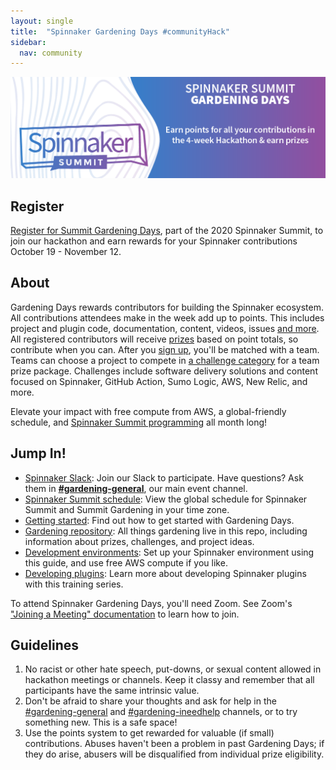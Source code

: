 ```yaml
---
layout: single
title:  "Spinnaker Gardening Days #communityHack"
sidebar:
  nav: community
---
```

![image](summit-gardening-banner.png)
## Register
[Register for Summit Gardening Days](https://events.linuxfoundation.org/spinnaker-summit/register/), part of the 2020 Spinnaker Summit, to join our hackathon and earn rewards for your Spinnaker contributions October 19 - November 12.

## About

Gardening Days rewards contributors for building the Spinnaker ecosystem. All contributions attendees make in the week add up to points. This includes project and plugin code, documentation, content, videos, issues [and more](https://spinnaker.io/community/gardening/what-to-hack/). All registered contributors will receive [prizes](https://github.com/spinnaker-hackathon/gardening/blob/master/prizes.md) based on point totals, so contribute when you can. After you [sign up](https://events.linuxfoundation.org/spinnaker-summit/register/), you'll be matched with a team. Teams can choose a project to compete in [a challenge category](https://github.com/spinnaker-hackathon/gardening/blob/master/challenges.md) for a team prize package. Challenges include software delivery solutions and content focused on Spinnaker, GitHub Action, Sumo Logic, AWS, New Relic, and more.

Elevate your impact with free compute from AWS, a global-friendly schedule, and [Spinnaker Summit programming](https://events.linuxfoundation.org/spinnaker-summit/program/schedule/) all month long!

## Jump In!
- [Spinnaker Slack](https://join.spinnaker.io): Join our Slack to participate. Have questions? Ask them in [__#gardening-general__](https://spinnakerteam.slack.com/archives/CV4A90DPF), our main event channel.
- [Spinnaker Summit schedule](https://events.linuxfoundation.org/spinnaker-summit/program/schedule/): View the global schedule for Spinnaker Summit and Summit Gardening in your time zone.
- [Getting started](https://github.com/spinnaker-hackathon/gardening/blob/master/getting-started.md): Find out how to get started with Gardening Days.
- [Gardening repository](https://github.com/spinnaker-hackathon/gardening): All things gardening live in this repo, including information about prizes, challenges, and project ideas.
- [Development environments](dev-environment.md): Set up your Spinnaker environment using this guide, and use free AWS compute if you like.
- [Developing plugins](developing-plugins.md): Learn more about developing Spinnaker plugins with this training series.

To attend Spinnaker Gardening Days, you'll need Zoom. See Zoom's ["Joining a Meeting" documentation](https://support.zoom.us/hc/en-us/articles/201362193-Joining-a-Meeting) to learn how to join.

## Guidelines
1. No racist or other hate speech, put-downs, or sexual content allowed in hackathon meetings or channels. Keep it classy and remember that all participants have the same intrinsic value.
2. Don't be afraid to share your thoughts and ask for help in the [#gardening-general](https://spinnakerteam.slack.com/archives/CV4A90DPF) and [#gardening-ineedhelp](https://spinnakerteam.slack.com/archives/CURFZGL2E) channels, or to try something new. This is a safe space!
3. Use the points system to get rewarded for valuable (if small) contributions. Abuses haven't been a problem in past Gardening Days; if they do arise, abusers will be disqualified from individual prize eligibility.
